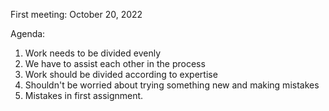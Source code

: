 First meeting: October 20, 2022 

Agenda: 
1. Work needs to be divided evenly
2. We have to assist each other in the process
3. Work should be divided according to expertise
4. Shouldn't be worried about trying something new and making mistakes
5. Mistakes in first assignment. 